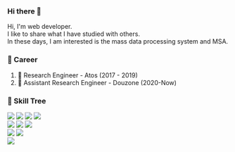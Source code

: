 
### Hi there 👋

Hi, I'm web developer.<br/>
I like to share what I have studied with others.<br/>
In these days, I am interested is the mass data processing system and MSA.


### 🌟 Career
1. 🐣 Research Engineer - Atos (2017 - 2019)
2. 🐥 Assistant Research Engineer - Douzone (2020-Now)

### 🌱 Skill Tree
<img src="https://img.shields.io/badge/Java12-★★★★☆-007396?style=plastic-square&logo=Java&logoColor=white"/> <img src="https://img.shields.io/badge/Spring-★★★★☆-6DB33F?style=plastic-square&logo=Spring&logoColor=white"/> <img src="https://img.shields.io/badge/Hibernate-★★★★☆-59666C?style=plastic-square&logo=Hibernate&logoColor=white"/>
<img src="https://img.shields.io/badge/Go-★★★☆☆-00ADD8?style=plastic-square&logo=Go&logoColor=white"/> <br/>
<img src="https://img.shields.io/badge/Redis-★★★☆☆-007396?style=plastic-square&logo=Redis&logoColor=white"/> <img src="https://img.shields.io/badge/PostgreSQL-★★★★☆-336791?style=plastic-square&logo=PostgreSQL&logoColor=white"/> <img src="https://img.shields.io/badge/Oracle-★★★★☆-F80000?style=plastic-square&logo=Oracle&logoColor=white"/> <br/>
<img src="https://img.shields.io/badge/Javascript-★★★☆☆-F7DF1E?style=plastic-square&logo=JavaScript&logoColor=white"/> <img src="https://img.shields.io/badge/React-★★★☆☆-61DAFB?style=plastic-square&logo=React&logoColor=white"/> <br/>
<img src="https://img.shields.io/badge/Kafak-★★★☆☆-231F20?style=plastic-square&logo=Apache Kafka&logoColor=white"/>

<!--
**DevQabs/DevQabs** is a ✨ _special_ ✨ repository because its `README.md` (this file) appears on your GitHub profile.

Here are some ideas to get you started:

- 🔭 I’m currently working on ...
- 🌱 I’m currently learning ...
- 👯 I’m looking to collaborate on ...
- 🤔 I’m looking for help with ...
- 💬 Ask me about ...
- 📫 How to reach me: ...
- 😄 Pronouns: ...
- ⚡ Fun fact: ...
-->
